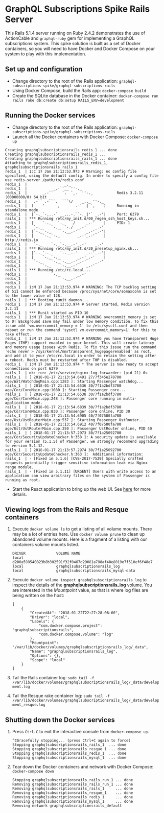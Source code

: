 # GraphQL Subscriptions Spike Rails Server

This Rails 5.1.4 server running on Ruby 2.4.2 demonstrates the use of ActionCable 
and `graphql-ruby` gem for implementing a GraphQL subscriptions system. This spike solution is built as
a set of Docker containers, so you will need to have Docker and Docker Compose on your system to play 
with this implementation. 

## Set up and configuration
- Change directory to the root of the Rails application: `graphql-subscriptions-spike/graphql-subscriptions-rails`
- Using Docker Compose, build the Rails app: `docker-compose build`
- Create the SQLite database in the Docker container: `docker-compose run rails rake db:create db:setup RAILS_ENV=development` 



## Running the Docker services

- Change directory to the root of the Rails application: `graphql-subscriptions-spike/graphql-subscriptions-rails`
- Launch all the Docker containers with Docker Compose: `docker-compose up`

```
Creating graphqlsubscriptionsrails_redis_1 ... done
Creating graphqlsubscriptionsrails_redis_1 ... 
Creating graphqlsubscriptionsrails_rails_1 ... done
Attaching to graphqlsubscriptionsrails_redis_1, graphqlsubscriptionsrails_rails_1
redis_1  | 1:C 17 Jan 21:13:53.973 # Warning: no config file specified, using the default config. In order to specify a config file use redis-server /path/to/redis.conf
redis_1  |                 _._                                                  
redis_1  |            _.-``__ ''-._                                             
redis_1  |       _.-``    `.  `_.  ''-._           Redis 3.2.11 (00000000/0) 64 bit
redis_1  |   .-`` .-```.  ```\/    _.,_ ''-._                                   
redis_1  |  (    '      ,       .-`  | `,    )     Running in standalone mode
redis_1  |  |`-._`-...-` __...-.``-._|'` _.-'|     Port: 6379
rails_1  | *** Running /etc/my_init.d/00_regen_ssh_host_keys.sh...
redis_1  |  |    `-._   `._    /     _.-'    |     PID: 1
redis_1  |   `-._    `-._  `-./  _.-'    _.-'                                   
redis_1  |  |`-._`-._    `-.__.-'    _.-'_.-'|                                  
redis_1  |  |    `-._`-._        _.-'_.-'    |           http://redis.io        
redis_1  |   `-._    `-._`-.__.-'_.-'    _.-'                                   
rails_1  | *** Running /etc/my_init.d/30_presetup_nginx.sh...
redis_1  |  |`-._`-._    `-.__.-'    _.-'_.-'|                                  
redis_1  |  |    `-._`-._        _.-'_.-'    |                                  
redis_1  |   `-._    `-._`-.__.-'_.-'    _.-'                                   
redis_1  |       `-._    `-.__.-'    _.-'                                       
rails_1  | *** Running /etc/rc.local...
redis_1  |           `-._        _.-'                                           
redis_1  |               `-.__.-'                                               
redis_1  | 
redis_1  | 1:M 17 Jan 21:13:53.974 # WARNING: The TCP backlog setting of 511 cannot be enforced because /proc/sys/net/core/somaxconn is set to the lower value of 128.
rails_1  | *** Booting runit daemon...
redis_1  | 1:M 17 Jan 21:13:53.974 # Server started, Redis version 3.2.11
rails_1  | *** Runit started as PID 10
redis_1  | 1:M 17 Jan 21:13:53.974 # WARNING overcommit_memory is set to 0! Background save may fail under low memory condition. To fix this issue add 'vm.overcommit_memory = 1' to /etc/sysctl.conf and then reboot or run the command 'sysctl vm.overcommit_memory=1' for this to take effect.
redis_1  | 1:M 17 Jan 21:13:53.974 # WARNING you have Transparent Huge Pages (THP) support enabled in your kernel. This will create latency and memory usage issues with Redis. To fix this issue run the command 'echo never > /sys/kernel/mm/transparent_hugepage/enabled' as root, and add it to your /etc/rc.local in order to retain the setting after a reboot. Redis must be restarted after THP is disabled.
redis_1  | 1:M 17 Jan 21:13:53.974 * The server is now ready to accept connections on port 6379
rails_1  | ok: run: /etc/service/nginx-log-forwarder: (pid 21) 0s
rails_1  | [ 2018-01-17 21:13:54.6491 27/7f345e278780 age/Wat/WatchdogMain.cpp:1283 ]: Starting Passenger watchdog...
rails_1  | [ 2018-01-17 21:13:54.6536 30/7f1a2bdf3780 age/Cor/CoreMain.cpp:1080 ]: Starting Passenger core...
rails_1  | [ 2018-01-17 21:13:54.6538 30/7f1a2bdf3780 age/Cor/CoreMain.cpp:248 ]: Passenger core running in multi-application mode.
rails_1  | [ 2018-01-17 21:13:54.6839 30/7f1a2bdf3780 age/Cor/CoreMain.cpp:830 ]: Passenger core online, PID 30
rails_1  | [ 2018-01-17 21:13:54.6905 40/7f07500fa780 age/Ust/UstRouterMain.cpp:537 ]: Starting Passenger UstRouter...
rails_1  | [ 2018-01-17 21:13:54.6912 40/7f07500fa780 age/Ust/UstRouterMain.cpp:350 ]: Passenger UstRouter online, PID 40
rails_1  | [ 2018-01-17 21:13:57.2973 30/7f1a25092700 age/Cor/SecurityUpdateChecker.h:358 ]: A security update is available for your version (5.1.5) of Passenger, we strongly recommend upgrading to version 5.1.12.
rails_1  | [ 2018-01-17 21:13:57.2974 30/7f1a25092700 age/Cor/SecurityUpdateChecker.h:363 ]:  Additional information: 
rails_1  | - [Fixed in 5.1.6] [CVE-2017-7529] Specially crafted requests potentially trigger sensitive information leak via Nginx range module.
rails_1  | - [Fixed in 5.1.11] [URGENT] Users with write access to an application can view arbitrary files on the system if Passenger is running as root.
```

- Start the React application to bring up the web UI. 
See [here](https://github.com/SenteraLLC/graphql-subscriptions-spike/tree/master/graphql-subscriptions-react) for more details.

## Viewing logs from the Rails and Resque containers

1. Execute `docker volume ls` to get a listing of all volume mounts. There may be a lot of entries here. 
Use `docker volume prune` to clean up abandoned volume mounts. Here is a fragment of a listing with our 
containers volume mounts listed.

    ```
    DRIVER              VOLUME NAME
    local               d280a598540823b8b302591f32f0467d29081a788af48e8010e7f510ef6f48e7
    local               graphqlsubscriptionsrails_log
    local               graphqlsubscriptionsrails_mysql-data
    ```

1. Execute `docker volume inspect graphqlsubscriptionsrails_log` to inspect the details of the 
**graphqlsubscriptionsrails_log** volume. You are interested in the _Mountpoint_ value, as that is
where log files are being written on the host:

    ```
    [
        {
            "CreatedAt": "2018-01-22T22:27:28-06:00",
            "Driver": "local",
            "Labels": {
                "com.docker.compose.project": "graphqlsubscriptionsrails",
                "com.docker.compose.volume": "log"
            },
            "Mountpoint": "/var/lib/docker/volumes/graphqlsubscriptionsrails_log/_data",
            "Name": "graphqlsubscriptionsrails_log",
            "Options": {},
            "Scope": "local"
        }
    ]
    ```

1. Tail the Rails container log: `sudo tail -f /var/lib/docker/volumes/graphqlsubscriptionsrails_log/_data/development.log`

1. Tail the Resque rake container log: `sudo tail -f /var/lib/docker/volumes/graphqlsubscriptionsrails_log/_data/development_resque.log`



## Shutting down the Docker services

1. Press `Ctrl-C` to exit the interactive console from `docker-compose up`. 

    ```
    ^CGracefully stopping... (press Ctrl+C again to force)
    Stopping graphqlsubscriptionsrails_rails_1  ... done
    Stopping graphqlsubscriptionsrails_resque_1 ... done
    Stopping graphqlsubscriptionsrails_redis_1  ... done
    Stopping graphqlsubscriptionsrails_mysql_1  ... done
    ```

1. Tear down the Docker containers and network with Docker Compose: `docker-compose down`
    
    ```
    Stopping graphqlsubscriptionsrails_rails_run_1 ... done
    Removing graphqlsubscriptionsrails_rails_run_1 ... done
    Removing graphqlsubscriptionsrails_rails_1     ... done
    Removing graphqlsubscriptionsrails_resque_1    ... done
    Removing graphqlsubscriptionsrails_redis_1     ... done
    Removing graphqlsubscriptionsrails_mysql_1     ... done
    Removing network graphqlsubscriptionsrails_default
    ```


